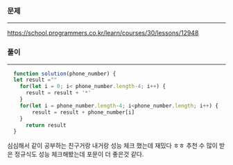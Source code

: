 ### 문제
----
https://school.programmers.co.kr/learn/courses/30/lessons/12948


### 풀이
----
```jsx
  function solution(phone_number) {
  let result =""
    for(let i = 0; i< phone_number.length-4; i++) {
      result = result + '*'
    }
    for(let i = phone_number.length-4; i<phone_number.length; i++) {
        result = result + phone_number[i]
    }
      return result
  }
```

심심해서 같이 공부하는 친구거랑 내거랑 성능 체크 했는데 재밌다 ㅎㅎ 
추천 수 많이 받은 정규식도 성능 체크해봤는데 포문이 더 좋은것 같다. 




